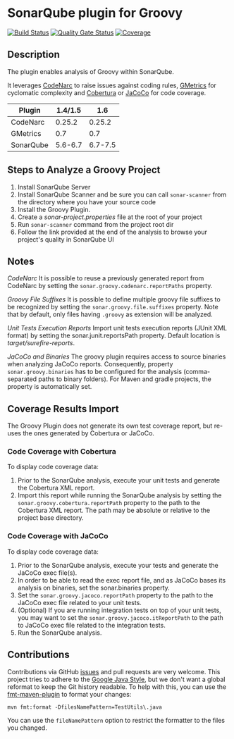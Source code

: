 # SonarQube plugin for Groovy

[![Build Status](https://travis-ci.com/Inform-Software/sonar-groovy.svg?branch=master)](https://travis-ci.com/Inform-Software/sonar-groovy)
[![Quality Gate Status](https://sonarcloud.io/api/project_badges/measure?project=org.sonarsource.groovy%3Agroovy&metric=alert_status)](https://sonarcloud.io/dashboard?id=org.sonarsource.groovy%3Agroovy)
[![Coverage](https://sonarcloud.io/api/project_badges/measure?project=org.sonarsource.groovy%3Agroovy&metric=coverage)](https://sonarcloud.io/dashboard?id=org.sonarsource.groovy%3Agroovy)

## Description

The plugin enables analysis of Groovy within SonarQube.

It leverages [CodeNarc](http://codenarc.sourceforge.net/) to raise issues against coding rules, [GMetrics](http://gmetrics.sourceforge.net/) for cyclomatic complexity and [Cobertura](http://cobertura.sourceforge.net/) or [JaCoCo](http://www.eclemma.org/jacoco/) for code coverage.

Plugin    | 1.4/1.5 | 1.6
----------|---------|---------
CodeNarc  | 0.25.2  | 0.25.2
GMetrics  | 0.7     | 0.7
SonarQube | 5.6-6.7 | 6.7-7.5

## Steps to Analyze a Groovy Project
1. Install SonarQube Server
1. Install SonarQube Scanner and be sure you can call `sonar-scanner` from the directory where you have your source code
1. Install the Groovy Plugin.
1. Create a _sonar-project.properties_ file at the root of your project
1. Run `sonar-scanner` command from the project root dir
1. Follow the link provided at the end of the analysis to browse your project's quality in SonarQube UI

## Notes
*CodeNarc*
It is possible to reuse a previously generated report from CodeNarc by setting the `sonar.groovy.codenarc.reportPaths` property.

*Groovy File Suffixes*
It is possible to define multiple groovy file suffixes to be recognized by setting the `sonar.groovy.file.suffixes` property. Note that by default, only files having `.groovy` as extension will be analyzed.

*Unit Tests Execution Reports*
Import unit tests execution reports (JUnit XML format) by setting the sonar.junit.reportsPath property. Default location is _target/surefire-reports_.

*JaCoCo and Binaries*
The groovy plugin requires access to source binaries when analyzing JaCoCo reports. Consequently, property `sonar.groovy.binaries` has to be configured for the analysis (comma-separated paths to binary folders). For Maven and gradle projects, the property is automatically set.

## Coverage Results Import
The Groovy Plugin does not generate its own test coverage report, but re-uses the ones generated by Cobertura or JaCoCo. 

### Code Coverage with Cobertura
To display code coverage data:

1. Prior to the SonarQube analysis, execute your unit tests and generate the Cobertura XML report.
1. Import this report while running the SonarQube analysis by setting the `sonar.groovy.cobertura.reportPath` property to the path to the Cobertura XML report. The path may be absolute or relative to the project base directory.

### Code Coverage with JaCoCo
To display code coverage data:

1. Prior to the SonarQube analysis, execute your tests and generate the JaCoCo exec file(s).
1. In order to be able to read the exec report file, and as JaCoCo bases its analysis on binaries, set the sonar.binaries property.
1. Set the `sonar.groovy.jacoco.reportPath` property to the path to the JaCoCo exec file related to your unit tests.
1. (Optional) If you are running integration tests on top of your unit tests, you may want to set the `sonar.groovy.jacoco.itReportPath` to the path to JaCoCo exec file related to the integration tests.
1. Run the SonarQube analysis.

## Contributions

Contributions via GitHub [issues] and pull requests are very welcome. This
project tries to adhere to the [Google Java Style], but we don't want a global
reformat to keep the Git history readable. To help with this, you can use the
[fmt-maven-plugin] to format your changes:

    mvn fmt:format -DfilesNamePattern=TestUtils\.java

You can use the `fileNamePattern` option to restrict the formatter to the files
you changed.

[issues]: https://github.com/Inform-Software/sonar-groovy/issues/new
[Google Java Style]: https://google.github.io/styleguide/javaguide.html
[fmt-maven-plugin]: https://github.com/coveo/fmt-maven-plugin
